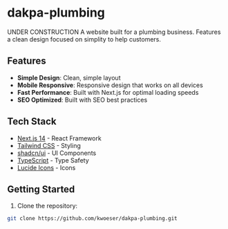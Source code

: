 # dakpa-plumbing

UNDER CONSTRUCTION
A website built for a plumbing business. Features a clean design focused on simplity to help customers. 

## Features

- **Simple Design**: Clean, simple layout 
- **Mobile Responsive**: Responsive design that works on all devices
- **Fast Performance**: Built with Next.js for optimal loading speeds
- **SEO Optimized**: Built with SEO best practices

## Tech Stack

- [Next.js 14](https://nextjs.org/) - React Framework
- [Tailwind CSS](https://tailwindcss.com/) - Styling
- [shadcn/ui](https://ui.shadcn.com/) - UI Components
- [TypeScript](https://www.typescriptlang.org/) - Type Safety
- [Lucide Icons](https://lucide.dev/) - Icons

## Getting Started

1. Clone the repository:
```bash
git clone https://github.com/kwoeser/dakpa-plumbing.git
